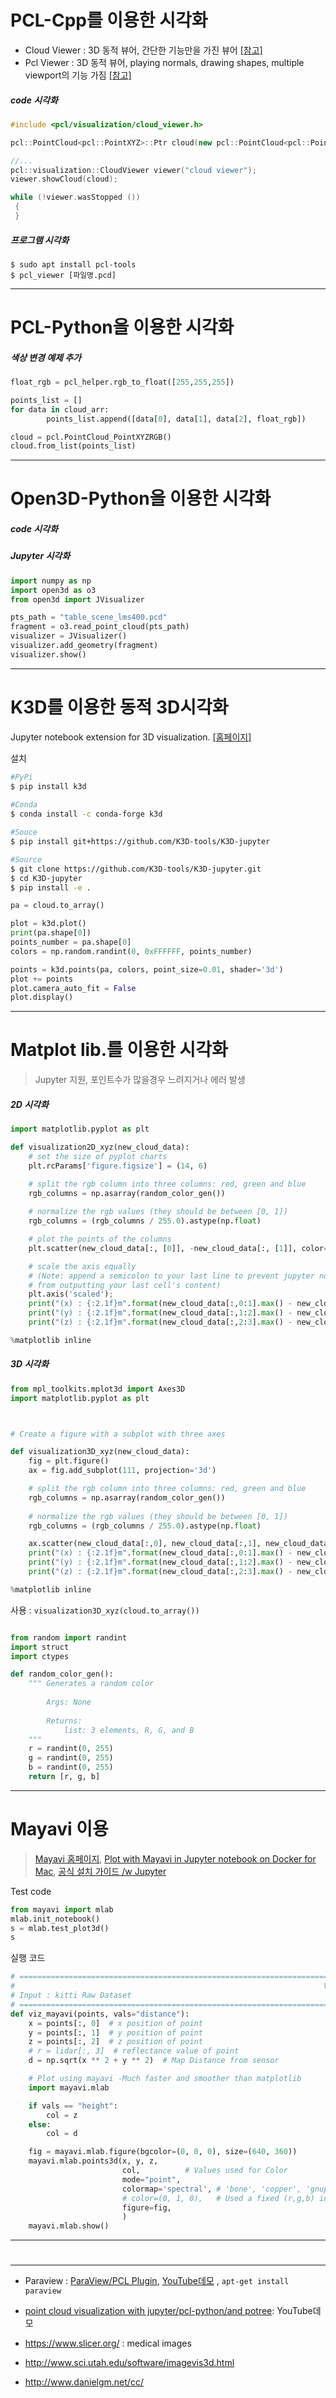 # PCL-Cpp를 이용한 시각화 

- Cloud Viewer : 3D 동적 뷰어, 간단한 기능만을 가진 뷰어 [[참고]](https://adioshun.gitbooks.io/pcl/content/visualization/visualizing-point-clouds.html)
- Pcl Viewer : 3D 동적 뷰어, playing normals, drawing shapes, multiple viewport의 기능 가짐 [[참고]](https://adioshun.gitbooks.io/pcl/content/visualization/pclvisualizer.html)

##### code 시각화 

```cpp 
#include <pcl/visualization/cloud_viewer.h> 

pcl::PointCloud<pcl::PointXYZ>::Ptr cloud(new pcl::PointCloud<pcl::PointXYZ>);

//...
pcl::visualization::CloudViewer viewer("cloud viewer");
viewer.showCloud(cloud);

while (!viewer.wasStopped ())
 {
 }

```



##### 프로그램 시각화 

```
$ sudo apt install pcl-tools 
$ pcl_viewer [파일명.pcd]
```

---

# PCL-Python을 이용한 시각화 

##### 색상 변경 예제 추가

```python 
float_rgb = pcl_helper.rgb_to_float([255,255,255])

points_list = []
for data in cloud_arr:
        points_list.append([data[0], data[1], data[2], float_rgb])

cloud = pcl.PointCloud_PointXYZRGB()
cloud.from_list(points_list)
```

---
# Open3D-Python을 이용한 시각화 

##### code 시각화 

##### Jupyter 시각화 

```python 
import numpy as np
import open3d as o3
from open3d import JVisualizer

pts_path = "table_scene_lms400.pcd"
fragment = o3.read_point_cloud(pts_path)
visualizer = JVisualizer()
visualizer.add_geometry(fragment)
visualizer.show()
```
---

# K3D를 이용한 동적 3D시각화 

Jupyter notebook extension for 3D visualization. [[홈페이지]](https://github.com/K3D-tools/K3D-jupyter)

설치 
```bash 
#PyPi
$ pip install k3d
 
#Conda
$ conda install -c conda-forge k3d

#Souce
$ pip install git+https://github.com/K3D-tools/K3D-jupyter

#Source 
$ git clone https://github.com/K3D-tools/K3D-jupyter.git
$ cd K3D-jupyter
$ pip install -e .

```

```python 
pa = cloud.to_array()

plot = k3d.plot()
print(pa.shape[0])
points_number = pa.shape[0]
colors = np.random.randint(0, 0xFFFFFF, points_number)

points = k3d.points(pa, colors, point_size=0.01, shader='3d')
plot += points
plot.camera_auto_fit = False
plot.display()

```

---

# Matplot lib.를 이용한 시각화 

> Jupyter 지원, 포인트수가 많을경우 느려지거나 에러 발생 


##### 2D 시각화 
```python 
import matplotlib.pyplot as plt

def visualization2D_xyz(new_cloud_data):
    # set the size of pyplot charts
    plt.rcParams['figure.figsize'] = (14, 6)

    # split the rgb column into three columns: red, green and blue
    rgb_columns = np.asarray(random_color_gen())
    
    # normalize the rgb values (they should be between [0, 1])
    rgb_columns = (rgb_columns / 255.0).astype(np.float)

    # plot the points of the columns
    plt.scatter(new_cloud_data[:, [0]], -new_cloud_data[:, [1]], color=rgb_columns)

    # scale the axis equally 
    # (Note: append a semicolon to your last line to prevent jupyter notebook 
    # from outputting your last cell's content)
    plt.axis('scaled');
    print("(x) : {:2.1f}m".format(new_cloud_data[:,0:1].max() - new_cloud_data[:,0:1].min()))
    print("(y) : {:2.1f}m".format(new_cloud_data[:,1:2].max() - new_cloud_data[:,1:2].min()))
    print("(z) : {:2.1f}m".format(new_cloud_data[:,2:3].max() - new_cloud_data[:,2:3].min()))

%matplotlib inline
```

##### 3D 시각화 

```python 
from mpl_toolkits.mplot3d import Axes3D
import matplotlib.pyplot as plt



# Create a figure with a subplot with three axes

def visualization3D_xyz(new_cloud_data):
    fig = plt.figure()
    ax = fig.add_subplot(111, projection='3d')

    # split the rgb column into three columns: red, green and blue
    rgb_columns = np.asarray(random_color_gen())
    
    # normalize the rgb values (they should be between [0, 1])
    rgb_columns = (rgb_columns / 255.0).astype(np.float)

    ax.scatter(new_cloud_data[:,0], new_cloud_data[:,1], new_cloud_data[:,2], color=rgb_columns);
    print("(x) : {:2.1f}m".format(new_cloud_data[:,0:1].max() - new_cloud_data[:,0:1].min()))
    print("(y) : {:2.1f}m".format(new_cloud_data[:,1:2].max() - new_cloud_data[:,1:2].min()))
    print("(z) : {:2.1f}m".format(new_cloud_data[:,2:3].max() - new_cloud_data[:,2:3].min()))

%matplotlib inline
```

사용 : `visualization3D_xyz(cloud.to_array())`


```python 

from random import randint
import struct
import ctypes

def random_color_gen():
    """ Generates a random color
    
        Args: None
        
        Returns: 
            list: 3 elements, R, G, and B
    """
    r = randint(0, 255)
    g = randint(0, 255)
    b = randint(0, 255)
    return [r, g, b]
```

--- 

# Mayavi 이용 

> [Mayavi 홈페이지](http://docs.enthought.com/mayavi/mayavi/), [Plot with Mayavi in Jupyter notebook on Docker for Mac](https://taku-y.github.io/mac-docker-jupyter-mayavi.html), [공식 설치 가이드 /w Jupyter](http://docs.enthought.com/mayavi/mayavi/installation.html#installing-with-pip)




Test code
```python
from mayavi import mlab
mlab.init_notebook()
s = mlab.test_plot3d()
s
```

실행 코드 

```python
# ==============================================================================
#                                                                     VIZ_MAYAVI
# Input : kitti Raw Dataset 
# ==============================================================================
def viz_mayavi(points, vals="distance"):
    x = points[:, 0]  # x position of point
    y = points[:, 1]  # y position of point
    z = points[:, 2]  # z position of point
    # r = lidar[:, 3]  # reflectance value of point
    d = np.sqrt(x ** 2 + y ** 2)  # Map Distance from sensor

    # Plot using mayavi -Much faster and smoother than matplotlib
    import mayavi.mlab

    if vals == "height":
        col = z
    else:
        col = d

    fig = mayavi.mlab.figure(bgcolor=(0, 0, 0), size=(640, 360))
    mayavi.mlab.points3d(x, y, z,
                         col,          # Values used for Color
                         mode="point",
                         colormap='spectral', # 'bone', 'copper', 'gnuplot'
                         # color=(0, 1, 0),   # Used a fixed (r,g,b) instead
                         figure=fig,
                         )
    mayavi.mlab.show()
```



---

# 



---

- Paraview : [ParaView/PCL Plugin](https://www.paraview.org/Wiki/ParaView/PCL_Plugin), [YouTube데모](https://www.youtube.com/watch?v=BZBQXcBvHW0) , `apt-get install paraview`

- [point cloud visualization with jupyter/pcl-python/and potree](https://www.youtube.com/watch?v=s2IvpYvB7Ew): YouTube데모 

- https://www.slicer.org/ : medical images


- http://www.sci.utah.edu/software/imagevis3d.html

- http://www.danielgm.net/cc/